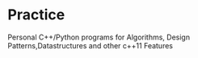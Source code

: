 # Practice
Personal C++/Python programs for Algorithms, Design Patterns,Datastructures and other c++11 Features
